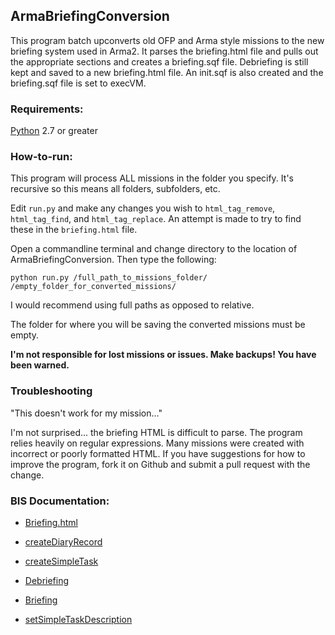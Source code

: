## ArmaBriefingConversion ##


This program batch upconverts old OFP and Arma style missions
to the new briefing system used in Arma2.  It parses
the briefing.html file and pulls out the appropriate
sections and creates a briefing.sqf file.  Debriefing
is still kept and saved to a new briefing.html file.
An init.sqf is also created and the briefing.sqf
file is set to execVM.


### Requirements: ###

[Python](http://www.python.org) 2.7 or greater


### How-to-run: ###

This program will process ALL missions in the folder you specify.
It's recursive so this means all folders, subfolders, etc.

Edit `run.py` and make any changes you wish to `html_tag_remove`, `html_tag_find`, and
`html_tag_replace`.  An attempt is made to try to find these in the `briefing.html` file.

Open a commandline terminal and change directory to the location
of ArmaBriefingConversion.  Then type the following:

```
python run.py /full_path_to_missions_folder/ /empty_folder_for_converted_missions/
```

I would recommend using full paths as opposed to relative.

The folder for where you will be saving the converted missions must be empty.

__I'm not responsible for lost missions or issues. Make
backups!  You have been warned.__


### Troubleshooting ###

"This doesn't work for my mission..."

I'm not surprised... the briefing HTML is difficult to parse.
The program relies heavily on regular expressions.  Many missions
were created with incorrect or poorly formatted HTML.  If you
have suggestions for how to improve the program, fork it on Github
and submit a pull request with the change.



### BIS Documentation: ###

- [Briefing.html](http://community.bistudio.com/wiki/Briefing.html)

- [createDiaryRecord](http://community.bistudio.com/wiki/createDiaryRecord)

- [createSimpleTask](http://community.bistudio.com/wiki/createSimpleTask)

- [Debriefing](http://community.bistudio.com/wiki/Debriefing)

- [Briefing](http://community.bistudio.com/wiki/briefing)

- [setSimpleTaskDescription](http://community.bistudio.com/wiki/setSimpleTaskDescription)
